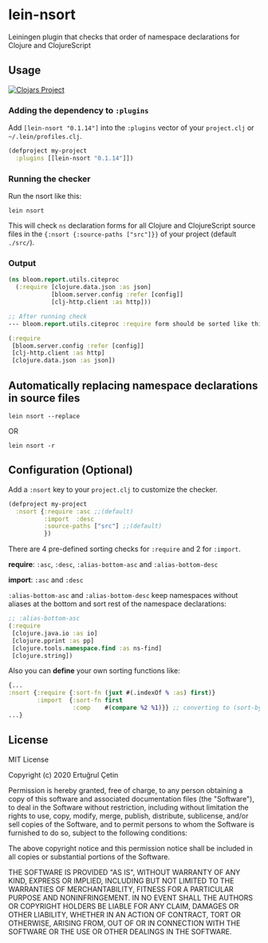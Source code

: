 # lein-nsort

Leiningen plugin that checks that order of namespace declarations for Clojure and ClojureScript

## Usage

[![Clojars Project](https://clojars.org/lein-nsort/latest-version.svg)](https://clojars.org/lein-nsort)

### Adding the dependency to `:plugins`

Add `[lein-nsort "0.1.14"]` into the `:plugins` vector of your
`project.clj` or `~/.lein/profiles.clj`.

```clj
(defproject my-project
  :plugins [[lein-nsort "0.1.14"]])
```

### Running the checker

Run the nsort like this:

```
lein nsort
```

This will check `ns` declaration forms for all Clojure and ClojureScript source files in
the `{:nsort {:source-paths ["src"]}}` of your project (default `./src/`).

### Output
```clj
(ns bloom.report.utils.citeproc
  (:require [clojure.data.json :as json]
            [bloom.server.config :refer [config]]
            [clj-http.client :as http]))

;; After running check
--- bloom.report.utils.citeproc :require form should be sorted like this:

(:require
 [bloom.server.config :refer [config]]
 [clj-http.client :as http]
 [clojure.data.json :as json])

```

## Automatically replacing namespace declarations in source files
```
lein nsort --replace
```
OR
```
lein nsort -r
```

## Configuration (Optional)

Add a `:nsort` key to your `project.clj` to customize the checker.

```clj
(defproject my-project
  :nsort {:require :asc ;;(default)
          :import  :desc
          :source-paths ["src"] ;;(default)
          })
```

There are 4 pre-defined sorting checks for `:require` and 2 for `:import`.

**require**: `:asc`, `:desc`, `:alias-bottom-asc` and `:alias-bottom-desc`

**import**: `:asc` and `:desc`

`:alias-bottom-asc` and `:alias-bottom-desc` keep namespaces without aliases at the bottom and sort rest of the namespace declarations:

```clj
;; :alias-bottom-asc
(:require
 [clojure.java.io :as io]
 [clojure.pprint :as pp]
 [clojure.tools.namespace.find :as ns-find]
 [clojure.string])
```

Also you can **define** your own sorting functions like:
```clj
{...
:nsort {:require {:sort-fn (juxt #(.indexOf % :as) first)}
        :import  {:sort-fn first
                  :comp    #(compare %2 %1)}} ;; converting to (sort-by first #(compare %2 %1) namespace-decls)
...}
```

## License

MIT License

Copyright (c) 2020 Ertuğrul Çetin

Permission is hereby granted, free of charge, to any person obtaining a copy
of this software and associated documentation files (the "Software"), to deal
in the Software without restriction, including without limitation the rights
to use, copy, modify, merge, publish, distribute, sublicense, and/or sell
copies of the Software, and to permit persons to whom the Software is
furnished to do so, subject to the following conditions:

The above copyright notice and this permission notice shall be included in all
copies or substantial portions of the Software.

THE SOFTWARE IS PROVIDED "AS IS", WITHOUT WARRANTY OF ANY KIND, EXPRESS OR
IMPLIED, INCLUDING BUT NOT LIMITED TO THE WARRANTIES OF MERCHANTABILITY,
FITNESS FOR A PARTICULAR PURPOSE AND NONINFRINGEMENT. IN NO EVENT SHALL THE
AUTHORS OR COPYRIGHT HOLDERS BE LIABLE FOR ANY CLAIM, DAMAGES OR OTHER
LIABILITY, WHETHER IN AN ACTION OF CONTRACT, TORT OR OTHERWISE, ARISING FROM,
OUT OF OR IN CONNECTION WITH THE SOFTWARE OR THE USE OR OTHER DEALINGS IN THE
SOFTWARE.